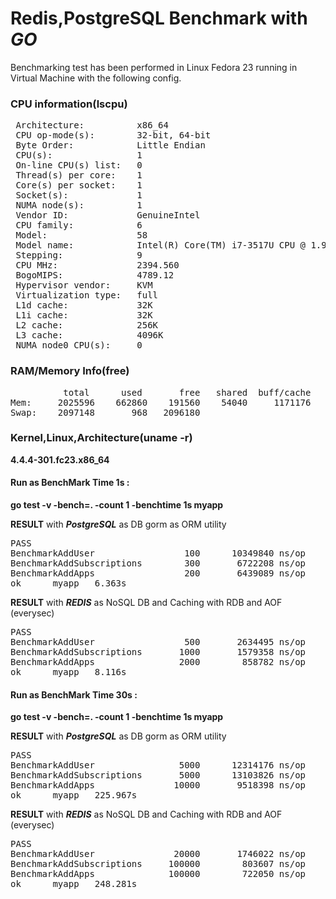 # Redis,PostgreSQL Benchmark with <i><b>GO</b></i>

Benchmarking test has been performed in Linux Fedora 23 running in Virtual Machine with the following config. 

### CPU information(lscpu)
<pre>
 Architecture:          x86_64
 CPU op-mode(s):        32-bit, 64-bit
 Byte Order:            Little Endian
 CPU(s):                1
 On-line CPU(s) list:   0
 Thread(s) per core:    1
 Core(s) per socket:    1
 Socket(s):             1
 NUMA node(s):          1
 Vendor ID:             GenuineIntel
 CPU family:            6
 Model:                 58
 Model name:            Intel(R) Core(TM) i7-3517U CPU @ 1.90GHz
 Stepping:              9
 CPU MHz:               2394.560
 BogoMIPS:              4789.12
 Hypervisor vendor:     KVM
 Virtualization type:   full
 L1d cache:             32K
 L1i cache:             32K
 L2 cache:              256K
 L3 cache:              4096K
 NUMA node0 CPU(s):     0</pre>

### RAM/Memory Info(free)
<pre>
          total      used       free   shared  buff/cache   available
Mem:     2025596    662860    191560    54040     1171176     1231804
Swap:    2097148       968   2096180</pre>

### Kernel,Linux,Architecture(uname -r)

<b>4.4.4-301.fc23.x86_64</b>


#### Run as BenchMark Time 1s :

<b>go test -v -bench=. -count 1 -benchtime 1s  myapp</b><br>

<b>RESULT</b> with <i><b>PostgreSQL</b></i> as DB gorm as ORM utility

<pre>
PASS
BenchmarkAddUser         	     100	  10349840 ns/op
BenchmarkAddSubscriptions	     300	   6722208 ns/op
BenchmarkAddApps         	     200	   6439089 ns/op
ok  	myapp	6.363s</pre>

<b>RESULT</b> with <i><b>REDIS</b></i> as NoSQL DB and Caching with RDB and AOF (everysec)
<pre>
PASS
BenchmarkAddUser         	     500	   2634495 ns/op
BenchmarkAddSubscriptions	    1000	   1579358 ns/op
BenchmarkAddApps         	    2000	    858782 ns/op
ok  	myapp	8.116s</pre>

#### Run as BenchMark Time 30s :

<b>go test -v -bench=. -count 1 -benchtime 1s  myapp</b><br>

<b>RESULT</b> with <i><b>PostgreSQL</b></i> as DB gorm as ORM utility

<pre>
PASS
BenchmarkAddUser         	    5000	  12314176 ns/op
BenchmarkAddSubscriptions	    5000	  13103826 ns/op
BenchmarkAddApps         	   10000	   9518398 ns/op
ok  	myapp	225.967s
</pre>

<b>RESULT</b> with <i><b>REDIS</b></i> as NoSQL DB and Caching with RDB and AOF (everysec)
<pre>
PASS
BenchmarkAddUser         	   20000	   1746022 ns/op
BenchmarkAddSubscriptions	  100000	    803607 ns/op
BenchmarkAddApps         	  100000	    722050 ns/op
ok  	myapp	248.281s</pre>




